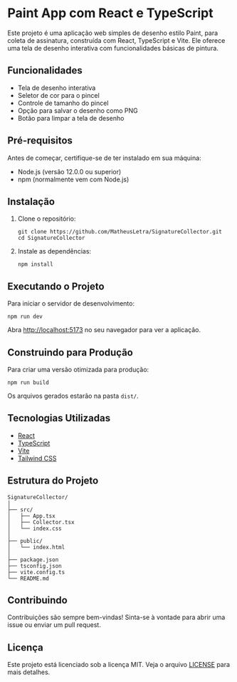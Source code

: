 # Paint App com React e TypeScript

Este projeto é uma aplicação web simples de desenho estilo Paint, para coleta de assinatura, construída com React, TypeScript e Vite. Ele oferece uma tela de desenho interativa com funcionalidades básicas de pintura.

## Funcionalidades

- Tela de desenho interativa
- Seletor de cor para o pincel
- Controle de tamanho do pincel
- Opção para salvar o desenho como PNG
- Botão para limpar a tela de desenho

## Pré-requisitos

Antes de começar, certifique-se de ter instalado em sua máquina:

- Node.js (versão 12.0.0 ou superior)
- npm (normalmente vem com Node.js)

## Instalação

1. Clone o repositório:
   ```
   git clone https://github.com/MatheusLetra/SignatureCollector.git
   cd SignatureCollector
   ```

2. Instale as dependências:
   ```
   npm install
   ```

## Executando o Projeto

Para iniciar o servidor de desenvolvimento:

```
npm run dev
```

Abra [http://localhost:5173](http://localhost:5173) no seu navegador para ver a aplicação.

## Construindo para Produção

Para criar uma versão otimizada para produção:

```
npm run build
```

Os arquivos gerados estarão na pasta `dist/`.

## Tecnologias Utilizadas

- [React](https://reactjs.org/)
- [TypeScript](https://www.typescriptlang.org/)
- [Vite](https://vitejs.dev/)
- [Tailwind CSS](https://tailwindcss.com/)

## Estrutura do Projeto

```
SignatureCollector/
│
├── src/
│   ├── App.tsx
│   ├── Collector.tsx
│   └── index.css
│
├── public/
│   └── index.html
│
├── package.json
├── tsconfig.json
├── vite.config.ts
└── README.md
```

## Contribuindo

Contribuições são sempre bem-vindas! Sinta-se à vontade para abrir uma issue ou enviar um pull request.

## Licença

Este projeto está licenciado sob a licença MIT. Veja o arquivo [LICENSE](LICENSE) para mais detalhes.